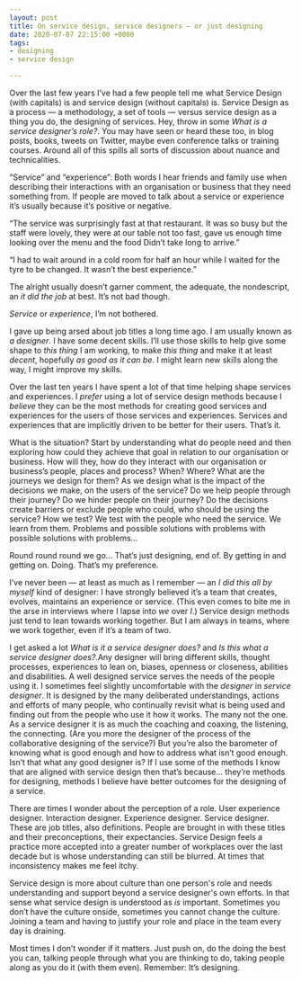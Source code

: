 ```yaml
---
layout: post
title: On service design, service designers — or just designing
date: 2020-07-07 22:15:00 +0000
tags:
- designing
- service design

---
```

Over the last few years I’ve had a few people tell me what Service Design (with capitals) is and service design (without capitals) is. Service Design as a process — a methodology, a set of tools — versus service design as a thing you do, the designing of services. Hey, throw in some _What is a service designer’s role?_. You may have seen or heard these too, in blog posts, books, tweets on Twitter, maybe even conference talks or training courses. Around all of this spills all sorts of discussion about nuance and technicalities.

“Service” and “experience”: Both words I hear friends and family use when describing their interactions with an organisation or business that they need something from. If people are moved to talk about a service or experience it’s usually because it’s positive or negative.

“The service was surprisingly fast at that restaurant. It was so busy but the staff were lovely, they were at our table not too fast, gave us enough time looking over the menu and the food Didn’t take long to arrive.”

“I had to wait around in a cold room for half an hour while I waited for the tyre to be changed. It wasn’t the best experience.”

The alright usually doesn’t garner comment, the adequate, the nondescript, an _it did the job_ at best. It’s not bad though.

_Service_ or _experience_, I’m not bothered.

I gave up being arsed about job titles a long time ago. I am usually known as _a designer_. I have some decent skills. I’ll use those skills to help give some shape to _this thing_ I am working, to make _this thing_ and make it at least _decent_,  hopefully _as good as it can be_. I might learn new skills along the way, I might improve my skills.

Over the last ten years I have spent a lot of that time helping shape services and experiences. I _prefer_ using a lot of service design methods because I _believe_ they can be the most methods for creating good services and experiences for the users of those services and experiences. Services and experiences that are implicitly driven to be better for their users. That’s it.

What is the situation? Start by understanding what do people need and then exploring how could they achieve that goal in relation to our organisation or business. How will they, how do they interact with our organisation or business’s people, places and process? When? Where? What are the journeys we design for them? As we design what is the impact of the decisions we make, on the users of the service? Do we help people through their journey? Do we hinder people on their journey? Do the decisions create barriers or exclude people who could, who should be using the service? How we test? We test with the people who need the service. We learn from them. Problems and possible solutions with problems with possible solutions with problems...

Round round round we go... That’s just designing, end of. By getting in and getting on. Doing. That’s my preference.

I’ve never been — at least as much as I remember — an _I did this all by myself_ kind of designer: I have strongly believed it’s a team that creates, evolves, maintains an experience or service. (This even comes to bite me in the arse in interviews where I lapse into _we_ over _I_.) Service design methods just tend to lean towards working together. But I am always in teams, where we work together, even if it’s a team of two.

I get asked a lot  _What is it a service designer does?_ and _Is this what a service designer does?_.Any designer will bring different skills, thought processes, experiences to lean on, biases, openness or closeness, abilities and disabilities. A well designed service serves the needs of the people using it. I sometimes feel slightly uncomfortable with the _designer_ in _service designer_. It is designed by the many deliberated understandings, actions and efforts of many people, who continually revisit what is being used and finding out from the people who use it how it works. The many not the one. As a service designer it is as much the coaching and coaxing, the listening, the connecting. (Are you more the designer of the process of the collaborative designing of the service?) But you’re also the barometer of knowing what is good enough and how to address what isn’t good enough. Isn’t that what any good designer is? If I use some of the methods I know that are aligned with service design then that’s because... they’re methods for designing, methods I believe have better outcomes for the designing of a service. 

There are times I wonder about the perception of a role. User experience designer. Interaction designer. Experience designer. Service designer. These are job titles, also definitions. People are brought in with these titles and their preconceptions, their expectancies. Service Design feels a practice more accepted into a greater number of workplaces over the last decade but is whose understanding can still be blurred. At times that inconsistency makes me feel itchy.

Service design is more about culture than one person's role and needs understanding and support beyond a service designer's own efforts. In that sense what service design is understood as _is_ important. Sometimes you don’t have the culture onside, sometimes you cannot change the culture. Joining a team and having to justify your role and place in the team every day is draining.

Most times I don’t wonder if it matters. Just push on, do the doing the best you can, talking people through what you are thinking to do, taking people along as you do it (with them even). Remember: It’s designing.